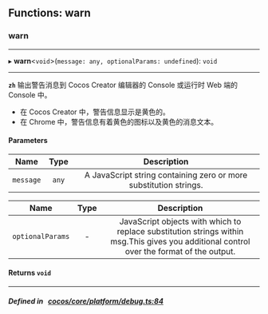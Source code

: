 ## Functions: warn

### warn


___
▸ **warn**<`void`\>(`message: any, optionalParams: undefined`): `void`
___



**`zh`** 
输出警告消息到 Cocos Creator 编辑器的 Console 或运行时 Web 端的 Console 中。<br/>
- 在 Cocos Creator 中，警告信息显示是黄色的。<br/>
- 在 Chrome 中，警告信息有着黄色的图标以及黄色的消息文本。<br/>



#### Parameters

| Name | Type | Description |
| :------: | :------: | :------: |
| `message` | `any` | A JavaScript string containing zero or more substitution strings.  |

| Name | Type | Description |
| :------: | :------: | :------: |
| `optionalParams` | - | JavaScript objects with which to replace substitution strings within msg.This gives you additional control over the format of the output.  |


#### Returns `void` 
___


##### Defined in &nbsp;   [cocos/core/platform/debug.ts:84](https://github.com/cocos-creator/engine/blob/c7bf6b8a9/cocos/core/platform/debug.ts#L84)&nbsp;
